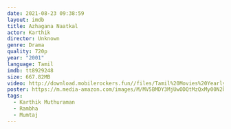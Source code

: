```yaml
---
date: 2021-08-23 09:38:59
layout: imdb
title: Azhagana Naatkal
actor: Karthik
director: Unknown
genre: Drama
quality: 720p
year: "2001"
language: Tamil
imdb: tt8929248
size: 667.82MB
video: http://download.mobilerockers.fun//files/Tamil%20Movies%20Yearly%20Collections/Tamil%202001%20Collections/Azhagana%20Naatkal%20(2001)/Azhagana%20Naatkal%20(2001)%20Full%20Movies/Azhagana%20Naatkal%20(2001)%20HDRip/Azhagana%20Naatkal%20(2001)%20HDRip%20Single%20Part.mp4
poster: https://m.media-amazon.com/images/M/MV5BMDY3MjUwODQtMzQxMy00N2UxLWJjMzItOTM1N2Y3MmIzMTkyXkEyXkFqcGdeQXVyMjA4OTI5NDQ@._V1_.jpg
tags:
  - Karthik Muthuraman
  - Rambha
  - Mumtaj
---
```

